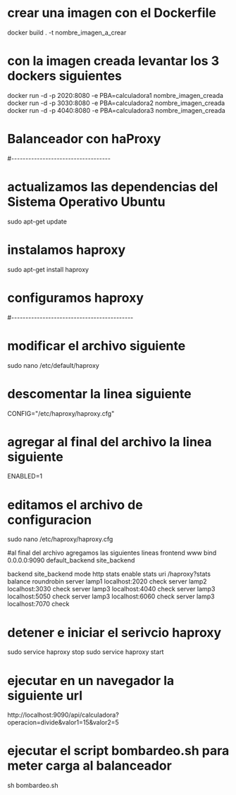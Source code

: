 # crear una imagen con el Dockerfile
docker build . -t nombre_imagen_a_crear

# con la imagen creada levantar los 3 dockers siguientes

docker run -d -p 2020:8080 -e PBA=calculadora1 nombre_imagen_creada
docker run -d -p 3030:8080 -e PBA=calculadora2 nombre_imagen_creada
docker run -d -p 4040:8080 -e PBA=calculadora3 nombre_imagen_creada

# Balanceador con haProxy
#-----------------------------------

# actualizamos las dependencias del Sistema Operativo Ubuntu
sudo apt-get update

# instalamos haproxy
sudo apt-get install haproxy

# configuramos haproxy
#-------------------------------------------

# modificar el archivo siguiente 
sudo nano /etc/default/haproxy

# descomentar la linea siguiente
CONFIG="/etc/haproxy/haproxy.cfg"

# agregar al final del archivo la linea siguiente
ENABLED=1

# editamos el archivo de configuracion
sudo nano /etc/haproxy/haproxy.cfg

#al final del archivo agregamos las siguientes lineas
frontend www
        bind 0.0.0.0:9090
        default_backend site_backend

backend site_backend
        mode http
        stats enable
        stats uri /haproxy?stats
        balance roundrobin
        server lamp1 localhost:2020 check
        server lamp2 localhost:3030 check
	server lamp3 localhost:4040 check
	server lamp3 localhost:5050 check
	server lamp3 localhost:6060 check
	server lamp3 localhost:7070 check
	
# detener e iniciar el serivcio haproxy
sudo service haproxy stop
sudo service haproxy start

# ejecutar en un navegador la siguiente url
http://localhost:9090/api/calculadora?operacion=divide&valor1=15&valor2=5

# ejecutar el script bombardeo.sh para meter carga al balanceador
sh bombardeo.sh
